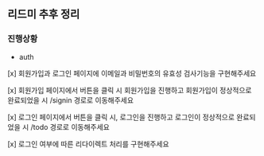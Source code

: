 ## 리드미 추후 정리

### 진행상황

- auth

[x] 회원가입과 로그인 페이지에 이메일과 비밀번호의 유효성 검사기능을 구현해주세요

[x] 회원가입 페이지에서 버튼을 클릭 시 회원가입을 진행하고 회원가입이 정상적으로 완료되었을 시 /signin 경로로 이동해주세요

[x] 로그인 페이지에서 버튼을 클릭 시, 로그인을 진행하고 로그인이 정상적으로 완료되었을 시 /todo 경로로 이동해주세요

[x] 로그인 여부에 따른 리다이렉트 처리를 구현해주세요
